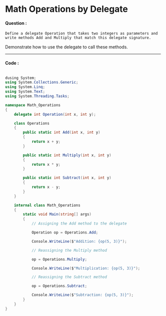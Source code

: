 # Math Operations by Delegate

#### Question :

    Define a delegate Operation that takes two integers as parameters and write methods Add and Multiply that match this delegate signature.

Demonstrate how to use the delegate to call these methods.

---

#### Code :

```c#

dusing System;
using System.Collections.Generic;
using System.Linq;
using System.Text;
using System.Threading.Tasks;

namespace Math_Operations
{
    delegate int Operation(int x, int y);

    class Operations
    {
        public static int Add(int x, int y)
        {
            return x + y;
        }

        public static int Multiply(int x, int y)
        {
            return x * y;
        }

        public static int Subtract(int x, int y)
        {
            return x - y;
        }
    }

    internal class Math_Operations
    {
        static void Main(string[] args)
        {
            // Assigning the Add method to the delegate

            Operation op = Operations.Add;

            Console.WriteLine($"Addition: {op(5, 3)}");

            // Reassigning the Multiply method

            op = Operations.Multiply;

            Console.WriteLine($"Multiplication: {op(5, 3)}");

            // Reassigning the Subtract method

            op = Operations.Subtract;

            Console.WriteLine($"Subtraction: {op(5, 3)}");
        }
    }
}

```
